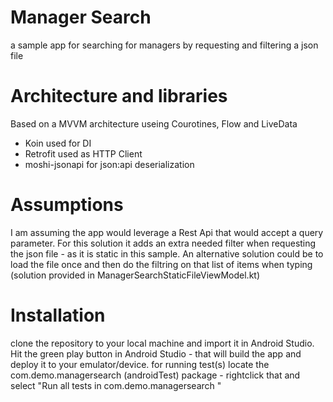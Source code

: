 # Manager Search

a sample app for searching for managers by requesting and filtering a json file

# Architecture and libraries

Based on a MVVM architecture useing Courotines, Flow and LiveData
- Koin used for DI
- Retrofit used as HTTP Client
- moshi-jsonapi for json:api deserialization

# Assumptions
I am assuming the app would leverage a Rest Api that would accept a query parameter. For this solution it adds an extra needed filter when requesting the json file - as it is static in this sample.
An alternative solution could be to load the file once and then do the filtring on that list of items when typing (solution provided in ManagerSearchStaticFileViewModel.kt)

# Installation
clone the repository to your local machine and import it in Android Studio. Hit the green play button in Android Studio - that will build the app and deploy it to your emulator/device.
for running test(s) locate the com.demo.managersearch (androidTest) package - rightclick that and select "Run all tests in com.demo.managersearch "

